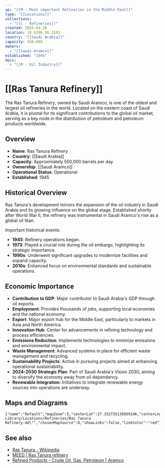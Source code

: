 ```yaml
---
up: "[[M - Most important Refineries in the Middle East]]"
type: "[[Locations]]"
collections:
  - "[[C - Refineries]]"
created: 2024-04-20
location: 26.6396,50.1583
country: "[[Saudi Arabia]]"
capacity: 550,000
owners:
  - "[[Saudi Aramco]]"
established: "1945"
mocs:
  - "[[M - Oil Industry]]"
---
```


# [[Ras Tanura Refinery]]

The Ras Tanura Refinery, owned by Saudi Aramco, is one of the oldest and largest oil refineries in the world. Located on the eastern coast of Saudi Arabia, it is pivotal for its significant contributions to the global oil market, serving as a key node in the distribution of petroleum and petroleum products worldwide.

## Overview

- **Name**: Ras Tanura Refinery
- **Country**: [[Saudi Arabia]]
- **Capacity**: Approximately 550,000 barrels per day
- **Ownership**: [[Saudi Aramco]]
- **Operational Status**: Operational
- **Established**: 1945

## Historical Overview

Ras Tanura's development mirrors the expansion of the oil industry in Saudi Arabia and its growing influence on the global stage. Established shortly after World War II, the refinery was instrumental in Saudi Aramco's rise as a global oil titan.

Important historical events:
- **1945**: Refinery operations began.
- **1973**: Played a crucial role during the oil embargo, highlighting its strategic importance.
- **1990s**: Underwent significant upgrades to modernize facilities and expand capacity.
- **2010s**: Enhanced focus on environmental standards and sustainable operations.

## Economic Importance 

- **Contribution to GDP**: Major contributor to Saudi Arabia's GDP through oil exports.
- **Employment**: Provides thousands of jobs, supporting local economies and the national economy.
- **Export**: Major export hub for the Middle East, particularly to markets in Asia and North America.
- **Innovation Hub**: Center for advancements in refining technology and process efficiencies.
- **Emissions Reduction**: Implements technologies to minimize emissions and environmental impact.
- **Waste Management**: Advanced systems in place for efficient waste management and recycling.
- **Sustainability Projects**: Active in pursuing projects aimed at enhancing operational sustainability.
- **2024-2030 Strategic Plan**: Part of Saudi Arabia's Vision 2030, aiming to diversify the economy away from oil dependency.
- **Renewable Integration**: Initiatives to integrate renewable energy sources into operations are underway.

## Maps and Diagrams

```mapview
{"name":"Default","mapZoom":5,"centerLat":27.332735136859146,"centerLng":48.20800781250001,"query":"path:\"30 Library/Locations/Refineries/Ras Tanura Refinery.md\"","chosenMapSource":0,"showLinks":false,"linkColor":"red"}
```

## See also
- [Ras Tanura - Wikipedia](https://en.wikipedia.org/wiki/Ras_Tanura)
- [MEED | Ras Tanura refinery](https://www.meed.com/ras-tanura-refinery/)
- [Refined Products - Crude Oil, Gas, Petroleum | Aramco](https://www.aramco.com/en/what-we-do/energy-products/refined-products)

